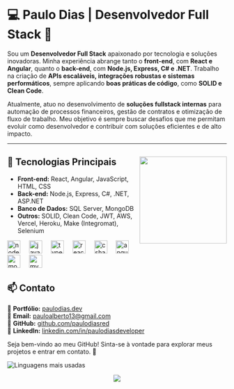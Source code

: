 # 💻 Paulo Dias | Desenvolvedor Full Stack 🚀 
Sou um **Desenvolvedor Full Stack** apaixonado por tecnologia e soluções inovadoras. Minha experiência abrange tanto o **front-end**, com **React e Angular**, quanto o **back-end**, com **Node.js, Express, C# e .NET**. Trabalho na criação de **APIs escaláveis, integrações robustas e sistemas performáticos**, sempre aplicando **boas práticas de código**, como **SOLID e Clean Code**.
 
Atualmente, atuo no desenvolvimento de **soluções fullstack internas** para automação de processos financeiros, gestão de contratos e otimização de fluxo de trabalho. Meu objetivo é sempre buscar desafios que me permitam evoluir como desenvolvedor e contribuir com soluções eficientes e de alto impacto.

---

## 🚀 Tecnologias Principais  <img align="right" height="200" src="https://media4.giphy.com/media/v1.Y2lkPTc5MGI3NjExamRnY3U5ZGxlNnd4eHA4cm1keDh4Ym8wbnJxNXdnOTZ5ZHJsMnE0eCZlcD12MV9pbnRlcm5hbF9naWZfYnlfaWQmY3Q9Zw/78XCFBGOlS6keY1Bil/giphy.gif"  />
- **Front-end:** React, Angular, JavaScript, HTML, CSS  
- **Back-end:** Node.js, Express, C#, .NET, ASP.NET  
- **Banco de Dados:** SQL Server, MongoDB  
- **Outros:** SOLID, Clean Code, JWT, AWS, Vercel, Heroku, Make (Integromat), Selenium
<div align="left">
  <img src="https://cdn.jsdelivr.net/gh/devicons/devicon/icons/nodejs/nodejs-original.svg" height="30" alt="nodejs logo"  />
  <img width="12" />
  <img src="https://cdn.jsdelivr.net/gh/devicons/devicon/icons/javascript/javascript-original.svg" height="30" alt="javascript logo"  />
  <img width="12" />
  <img src="https://cdn.jsdelivr.net/gh/devicons/devicon/icons/typescript/typescript-original.svg" height="30" alt="typescript logo"  />
  <img width="12" />
  <img src="https://cdn.jsdelivr.net/gh/devicons/devicon/icons/react/react-original.svg" height="30" alt="react logo"  />
  <img width="12" />
  <img src="https://cdn.jsdelivr.net/gh/devicons/devicon/icons/csharp/csharp-original.svg" height="30" alt="csharp logo"  />
  <img width="12" />
  <img src="https://cdn.jsdelivr.net/gh/devicons/devicon/icons/angularjs/angularjs-original.svg" height="30" alt="angularjs logo"  />
  <img width="12" />
  <img src="https://cdn.jsdelivr.net/gh/devicons/devicon/icons/mongodb/mongodb-original.svg" height="30" alt="mongodb logo"  />
  <img width="12" />
  <img src="https://cdn.jsdelivr.net/gh/devicons/devicon/icons/mysql/mysql-original.svg" height="30" alt="mysql logo"  />
</div>

## 📫 Contato  
📌 **Portfólio:** [paulodias.dev](https://paulodias.dev)  
📧 **Email:** [pauloalberto13@gmail.com](mailto:pauloalberto13@gmail.com)  
🐙 **GitHub:** [github.com/paulodiasred](https://github.com/paulodiasred)  
🔗 **LinkedIn:** [linkedin.com/in/paulodiasdeveloper](https://www.linkedin.com/in/paulodiasdeveloper/)  

Seja bem-vindo ao meu GitHub! Sinta-se à vontade para explorar meus projetos e entrar em contato. 🚀

![Linguagens mais usadas](https://github-readme-stats.vercel.app/api/top-langs/?username=paulodiasred&layout=compact&langs_count=6&theme=radical)

<div align="center">
  <img src="https://profile-counter.glitch.me/paulodiasred/count.svg?"  />
</div>
<!--
**paulodiasred/paulodiasred** is a ✨ _special_ ✨ repository because its `README.md` (this file) appears on your GitHub profile.

Here are some ideas to get you started:

- 🔭 I’m currently working on ...
- 🌱 I’m currently learning ...
- 👯 I’m looking to collaborate on ...
- 🤔 I’m looking for help with ...
- 💬 Ask me about ...
- 📫 How to reach me: ...
- 😄 Pronouns: ...
- ⚡ Fun fact: ...
-->
